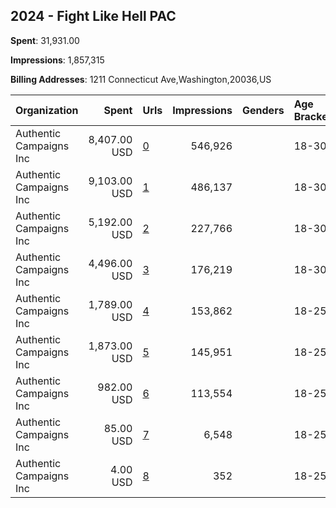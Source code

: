 ## 2024 - Fight Like Hell PAC 
**Spent**: 31,931.00

**Impressions**: 1,857,315

**Billing Addresses**: 1211 Connecticut Ave,Washington,20036,US

|Organization|Spent|Urls|Impressions|Genders|Age Brackets|Country Codes|
|:---|---:|:---|---:|:---|:---|:---|
|Authentic Campaigns Inc|8,407.00 USD|[0](https://www.snap.com/political-ads/asset/b917d9124629064a44c7827adfb092566656047326ef771a6724aaf441795872?mediaType=mp4)|546,926||18-30|united states|
|Authentic Campaigns Inc|9,103.00 USD|[1](https://www.snap.com/political-ads/asset/4cba73b38e2546aa59597dafd782feaed5699fa4f6a145bf287a259898364d91?mediaType=mp4)|486,137||18-30|united states|
|Authentic Campaigns Inc|5,192.00 USD|[2](https://www.snap.com/political-ads/asset/84b0ed9732504a86bcbb5fa92c2f98105a2a8f21d2826fbe607c6d8851b454c4?mediaType=mp4)|227,766||18-30|united states|
|Authentic Campaigns Inc|4,496.00 USD|[3](https://www.snap.com/political-ads/asset/84b0ed9732504a86bcbb5fa92c2f98105a2a8f21d2826fbe607c6d8851b454c4?mediaType=mp4)|176,219||18-30|united states|
|Authentic Campaigns Inc|1,789.00 USD|[4](https://www.snap.com/political-ads/asset/2a11cf90ed095e33b2c851694cd8737ecc33941b54f4432d84f9b0f9ae2f6c68?mediaType=mp4)|153,862||18-25|united states|
|Authentic Campaigns Inc|1,873.00 USD|[5](https://www.snap.com/political-ads/asset/2a11cf90ed095e33b2c851694cd8737ecc33941b54f4432d84f9b0f9ae2f6c68?mediaType=mp4)|145,951||18-25|united states|
|Authentic Campaigns Inc|982.00 USD|[6](https://www.snap.com/political-ads/asset/2a11cf90ed095e33b2c851694cd8737ecc33941b54f4432d84f9b0f9ae2f6c68?mediaType=mp4)|113,554||18-25|united states|
|Authentic Campaigns Inc|85.00 USD|[7](https://www.snap.com/political-ads/asset/2a11cf90ed095e33b2c851694cd8737ecc33941b54f4432d84f9b0f9ae2f6c68?mediaType=mp4)|6,548||18-25|united states|
|Authentic Campaigns Inc|4.00 USD|[8](https://www.snap.com/political-ads/asset/2a11cf90ed095e33b2c851694cd8737ecc33941b54f4432d84f9b0f9ae2f6c68?mediaType=mp4)|352||18-25|united states|
